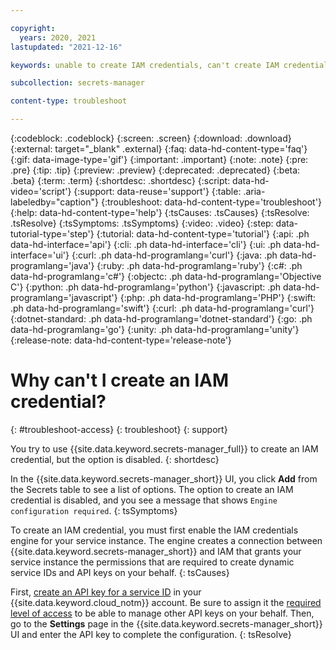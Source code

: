 ```yaml
---

copyright:
  years: 2020, 2021
lastupdated: "2021-12-16"

keywords: unable to create IAM credentials, can't create IAM credentials, engine configuration required

subcollection: secrets-manager

content-type: troubleshoot

---
```


{:codeblock: .codeblock}
{:screen: .screen}
{:download: .download}
{:external: target="_blank" .external}
{:faq: data-hd-content-type='faq'}
{:gif: data-image-type='gif'}
{:important: .important}
{:note: .note}
{:pre: .pre}
{:tip: .tip}
{:preview: .preview}
{:deprecated: .deprecated}
{:beta: .beta}
{:term: .term}
{:shortdesc: .shortdesc}
{:script: data-hd-video='script'}
{:support: data-reuse='support'}
{:table: .aria-labeledby="caption"}
{:troubleshoot: data-hd-content-type='troubleshoot'}
{:help: data-hd-content-type='help'}
{:tsCauses: .tsCauses}
{:tsResolve: .tsResolve}
{:tsSymptoms: .tsSymptoms}
{:video: .video}
{:step: data-tutorial-type='step'}
{:tutorial: data-hd-content-type='tutorial'}
{:api: .ph data-hd-interface='api'}
{:cli: .ph data-hd-interface='cli'}
{:ui: .ph data-hd-interface='ui'}
{:curl: .ph data-hd-programlang='curl'}
{:java: .ph data-hd-programlang='java'}
{:ruby: .ph data-hd-programlang='ruby'}
{:c#: .ph data-hd-programlang='c#'}
{:objectc: .ph data-hd-programlang='Objective C'}
{:python: .ph data-hd-programlang='python'}
{:javascript: .ph data-hd-programlang='javascript'}
{:php: .ph data-hd-programlang='PHP'}
{:swift: .ph data-hd-programlang='swift'}
{:curl: .ph data-hd-programlang='curl'}
{:dotnet-standard: .ph data-hd-programlang='dotnet-standard'}
{:go: .ph data-hd-programlang='go'}
{:unity: .ph data-hd-programlang='unity'}
{:release-note: data-hd-content-type='release-note'}


# Why can't I create an IAM credential?
{: #troubleshoot-access}
{: troubleshoot}
{: support}

You try to use {{site.data.keyword.secrets-manager_full}} to create an IAM credential, but the option is disabled.
{: shortdesc}

In the {{site.data.keyword.secrets-manager_short}} UI, you click **Add** from the Secrets table to see a list of options. The option to create an IAM credential is disabled, and you see a message that shows `Engine configuration required`.
{: tsSymptoms}

To create an IAM credential, you must first enable the IAM credentials engine for your service instance. The engine creates a connection between {{site.data.keyword.secrets-manager_short}} and IAM that grants your service instance the permissions that are required to create dynamic service IDs and API keys on your behalf.
{: tsCauses}

First, [create an API key for a service ID](/docs/account?topic=account-serviceidapikeys) in your {{site.data.keyword.cloud_notm}} account. Be sure to assign it the [required level of access](/docs/secrets-manager?topic=secrets-manager-configure-iam-engine#before-configure-iam-engine) to be able to manage other API keys on your behalf. Then, go to the **Settings** page in the {{site.data.keyword.secrets-manager_short}} UI and enter the API key to complete the configuration.
{: tsResolve}


